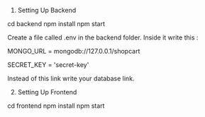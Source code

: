 1. Setting Up Backend 

cd backend
npm install
npm start

Create a file called .env in the backend folder.
Inside it write this :

MONGO_URL = mongodb://127.0.0.1/shopcart

SECRET_KEY = 'secret-key'

Instead of this link write your database link.

2. Setting Up Frontend

cd frontend
npm install
npm start
